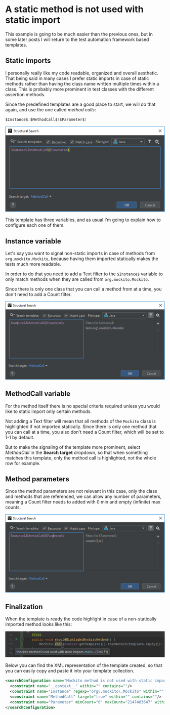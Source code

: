 # A static method is not used with static import

This example is going to be much easier than the previous ones, but in some later posts I will return to the test automation framework based templates.

## Static imports
I personally really like my code readable, organized and overall aesthetic. That being said in many cases I prefer static imports in case of static methods rather than having the class name
written multiple times within a class. This is probably more prominent in test classes with the different assertion methods.

Since the predefined templates are a good place to start, we will do that again, and use the one called *method calls*:
```java
$Instance$.$MethodCall$($Parameter$)
```

![editor](images/05-A_static_method_is_not_used_with_static_import_Editor.PNG)

This template has three variables, and as usual I'm going to explain how to configure each one of them.

## Instance variable
Let's say you want to signal non-static imports in case of methods from `org.mockito.Mockito`, because having them imported statically makes the tests much more readable.

In order to do that you need to add a Text filter to the `$Instance$` variable to only match methods when they are called from `org.mockito.Mockito`.

Since there is only one class that you can call a method from at a time, you don't need to add a Count filter.

![instance](images/05-A_static_method_is_not_used_with_static_import_Instance.PNG)

## MethodCall variable
For the method itself there is no special criteria required unless you would like to static import only certain methods.

Not adding a Text filter will mean that all methods of the `Mockito` class is highlighted if not imported statically.
Since there is only one method that you can call at a time, you also don't need a Count filter, which will be set to 1-1 by default.

But to make the signaling of the template more prominent, select *MethodCall* in the **Search target** dropdown,
so that when something matches this template, only the method call is highlighted, not the whole row for example.

## Method parameters
Since the method parameters are not relevant in this case, only the class and methods that are referenced,
we can allow any number of parameters, meaning a Count filter needs to added with 0 min and empty (infinite) max counts.

![parameters](images/05-A_static_method_is_not_used_with_static_import_Parameter.PNG)

## Finalization
When the template is ready the code highlight in case of a non-statically imported method looks like this:

![code highlight](images/05-A_static_method_is_not_used_with_static_import_Highlight.PNG)

Below you can find the XML representation of the template created, so that you can easily copy and paste it into your template collection.

```xml
<searchConfiguration name="Mockito method is not used with static import." text="$Instance$.$MethodCall$($Parameter$)" recursive="false" caseInsensitive="true" type="JAVA">
  <constraint name="__context__" within="" contains=""/>
  <constraint name="Instance" regexp="org\.mockito\.Mockito" within="" contains=""/>
  <constraint name="MethodCall" target="true" within="" contains=""/>
  <constraint name="Parameter" minCount="0" maxCount="2147483647" within="" contains=""/>
</searchConfiguration>
```